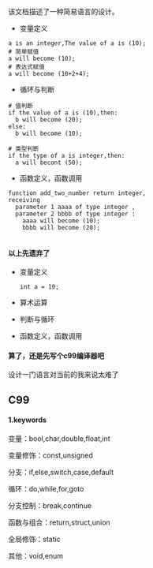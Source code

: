 该文档描述了一种简易语言的设计。



- 变量定义

```
a is an integer,The value of a is (10);
# 简单赋值
a will become (10);
# 表达式赋值
a will become (10+2+4);
```

- 循环与判断

```
# 值判断
if the value of a is (10),then:
  b will become (20);
else:
  b will become (10);

# 类型判断
if the type of a is integer,then:
  a will becont (50);
```

- 函数定义，函数调用

```
function add_two_number return integer,
receiving 
  parameter 1 aaaa of type integer , 
  parameter 2 bbbb of type integer :
    aaaa will become (10);
    bbbb will become (20);


```



#### 以上先遗弃了

- 变量定义

  ```
  int a = 10;
  ```

- 算术运算

- 判断与循环

- 函数定义，函数调用

#### 算了，还是先写个c99编译器吧

设计一门语言对当前的我来说太难了

## C99

#### 1.keywords

变量：bool,char,double,float,int

变量修饰：const,unsigned

分支：if,else,switch,case,default

循环：do,while,for,goto

分支控制：break,continue

函数与组合：return,struct,union

全局修饰：static

其他：void,enum

